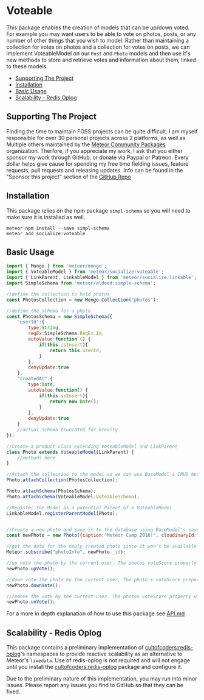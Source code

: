 # Voteable

This package enables the creation of models that can be up/down voted. For example you may want users to be able to vote
on photos, posts, or any number of other things that you wish to model. Rather than maintaining a collection for votes
on photos and a collection for votes on posts, we can implement VoteableModel on our `Post` and `Photo` models and then
use it's new methods to store and retrieve votes and information about them, linked to these models.

<!-- TOC depthFrom:1 depthTo:6 withLinks:1 updateOnSave:1 orderedList:0 -->

- [Supporting The Project](#supporting-the-project)
- [Installation](#installation)
- [Basic Usage](#basic-usage)
- [Scalability - Redis Oplog](#scalability---redis-oplog)

<!-- /TOC -->

## Supporting The Project

Finding the time to maintain FOSS projects can be quite difficult. I am myself responsible for over 30 personal projects
across 2 platforms, as well as Multiple others maintained by
the [Meteor Community Packages](https://github.com/meteor-community-packages) organization. Therfore, if you appreciate
my work, I ask that you either sponsor my work through GitHub, or donate via Paypal or Patreon. Every dollar helps give
cause for spending my free time fielding issues, feature requests, pull requests and releasing updates. Info can be
found in the "Sponsor this project" section of the [GitHub Repo](https://github.com/copleykj/socialize-voteable)

## Installation

This package relies on the npm package `simpl-schema` so you will need to make sure it is installed as well.

```shell
meteor npm install --save simpl-schema
meteor add socialize:voteable
```

## Basic Usage

```javascript
import { Mongo } from 'meteor/mongo';
import { VoteableModel } from 'meteor/socialize:voteable';
import { LinkParent, LinkableModel } from 'meteor/socialize:linkable';
import SimpleSchema from 'meteor/aldeed:simple-schema';

//define the collection to hold photos
const PhotosCollection = new Mongo.Collection("photos");

//define the schema for a photo
const PhotosSchema = new SimpleSchema({
    "userId":{
        type:String,
        regEx:SimpleSchema.RegEx.Id,
        autoValue:function () {
            if(this.isInsert){
                return this.userId;
            }
        },
        denyUpdate:true
    },
    "createdAt":{
        type:Date,
        autoValue:function() {
            if(this.isInsert){
                return new Date();
            }
        },
        denyUpdate:true
    }
    //actual schema truncated for brevity
});

//Create a product class extending VoteableModel and LinkParent
class Photo extends VoteableModel(LinkParent) {
    //methods here
}

//Attach the collection to the model so we can use BaseModel's CRUD methods
Photo.attachCollection(PhotosCollection);

Photo.attachSchema(PhotosSchema);
Photo.attachSchema(VoteableModel.VoteableSchema);

//Register the Model as a potential Parent of a VoteableModel
LinkableModel.registerParentModel(Photo);


//Create a new photo and save it to the database using BaseModel's save method.
const newPhoto = new Photo({caption:"Meteor Camp 2016!", cloudinaryId:"sL0Jbf3gBaoeubs3G822WQqwp"}).save();

//get the data for the newly created photo since it won't be available on the client other wise
Meteor.subscribe("photoInfo", newPhoto._id);

//up vote the photo by the current user. The photos voteScore property will be incremented to reflect this.
newPhoto.upVote();

//down vote the photo by the current user, The photo's voteScore property will be decremented to reflect this.
newPhoto.downVote();

//remove the vote by the current user. The photos voteScore property will be incremented or decremented accordingly
newPhoto.unVote();

```

For a more in depth explanation of how to use this package see [API.md](API.md)

## Scalability - Redis Oplog

This package contains a preliminary implementation of [cultofcoders:redis-oplog][1]'s namespaces to provide reactive
scalability as an alternative to Meteor's `livedata`. Use of redis-oplog is not required and will not engage until you
install the [cultofcoders:redis-oplog][1] package and configure it.

Due to the preliminary nature of this implementation, you may run into minor issues. Please report any issues you find
to GitHub so that they can be fixed.

[1]:https://github.com/cultofcoders/redis-oplog
